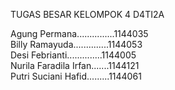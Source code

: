 TUGAS BESAR KELOMPOK 4 D4TI2A

Agung Permana...............1144035 </br>
Billy Ramayuda..............1144053 </br>
Desi Febrianti..............1144005 </br>
Nurila Faradila Irfan.......1144121 </br>
Putri Suciani Hafid.........1144061 </br>
